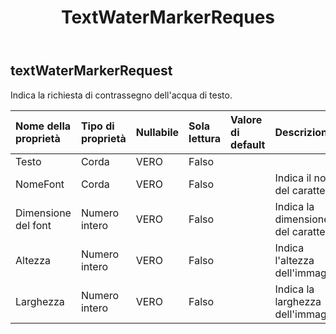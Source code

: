 ﻿---
title: TextWaterMarkerReques
second_title: Aspose.Cells Cloud Documen
type: docs
url: /it/specification/model/textwatermarkerrequest/
description: "Aspose.Cells Specifica del modello cloud: TextWaterMarkerRequest. Gestisci facilmente Excel e altri fogli di calcolo con funzionalità come apertura, generazione, modifica, divisione, unione, confronto e conversione"
kwords: Excel, Office, Foglio di calcolo, Cloud REST API, TextWaterMarkerRequest
weight: 50
---
## **textWaterMarkerRequest**

 Indica la richiesta di contrassegno dell'acqua di testo.

| Nome della proprietà| Tipo di proprietà| Nullabile| Sola lettura| Valore di default| Descrizione|
|:- |:- |:- |:- |:- |:- |
| Testo| Corda| VERO| Falso|||
| NomeFont| Corda| VERO| Falso|| Indica il nome del carattere.|
| Dimensione del font| Numero intero| VERO| Falso|| Indica la dimensione del carattere.|
| Altezza| Numero intero| VERO| Falso|| Indica l'altezza dell'immagine.|
| Larghezza| Numero intero| VERO| Falso|| Indica la larghezza dell'immagine.|

